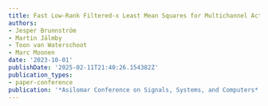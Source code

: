 ```yaml
---
title: Fast Low-Rank Filtered-x Least Mean Squares for Multichannel Active Noise Control
authors:
- Jesper Brunnström
- Martin Jälmby
- Toon van Waterschoot
- Marc Moonen
date: '2023-10-01'
publishDate: '2025-02-11T21:40:26.154382Z'
publication_types:
- paper-conference
publication: '*Asilomar Conference on Signals, Systems, and Computers*'
---
```

